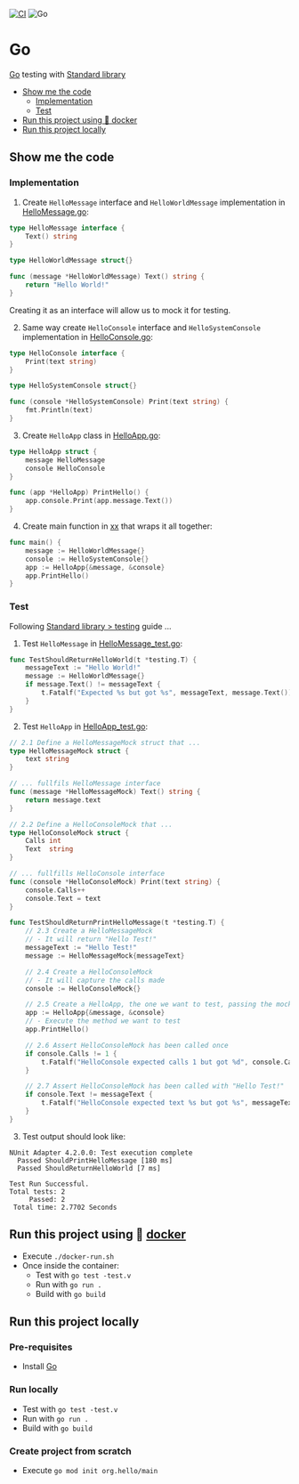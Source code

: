 [![CI](https://github.com/rogervinas/tests-everywhere/actions/workflows/go.yml/badge.svg)](https://github.com/rogervinas/tests-everywhere/actions/workflows/go.yml)
![Go](https://img.shields.io/badge/Go-1.21.4-blue?labelColor=black)

# Go

[Go](https://go.dev/) testing with [Standard library](https://pkg.go.dev/testing)

- [Show me the code](#show-me-the-code)
  - [Implementation](#implementation)
  - [Test](#test)
- [Run this project using 🐳 docker](#run-this-project-using--docker)
- [Run this project locally](#run-this-project-locally)

## Show me the code

### Implementation

1. Create `HelloMessage` interface and `HelloWorldMessage` implementation in [HelloMessage.go](HelloMessage.go):

```go
type HelloMessage interface {
    Text() string
}

type HelloWorldMessage struct{}

func (message *HelloWorldMessage) Text() string {
    return "Hello World!"
}
```

Creating it as an interface will allow us to mock it for testing.

2. Same way create `HelloConsole` interface and `HelloSystemConsole` implementation in [HelloConsole.go](HelloConsole.go):

```go
type HelloConsole interface {
    Print(text string)
}

type HelloSystemConsole struct{}

func (console *HelloSystemConsole) Print(text string) {
    fmt.Println(text)
}
```

3. Create `HelloApp` class in [HelloApp.go](HelloApp.go):

```go
type HelloApp struct {
    message HelloMessage
    console HelloConsole
}

func (app *HelloApp) PrintHello() {
    app.console.Print(app.message.Text())
}
```

4. Create main function in [xx](Main.go) that wraps it all together:

```go
func main() {
    message := HelloWorldMessage{}
    console := HelloSystemConsole{}
    app := HelloApp{&message, &console}
    app.PrintHello()
}
```

### Test

Following [Standard library > testing](https://pkg.go.dev/testing) guide ...

1. Test `HelloMessage` in [HelloMessage_test.go](HelloMessage_test.go):

```go
func TestShouldReturnHelloWorld(t *testing.T) {
    messageText := "Hello World!"
    message := HelloWorldMessage{}
    if message.Text() != messageText {
        t.Fatalf("Expected %s but got %s", messageText, message.Text())
    }
}
```

2. Test `HelloApp` in [HelloApp_test.go](HelloApp_test.go):

```go
// 2.1 Define a HelloMessageMock struct that ...
type HelloMessageMock struct {
    text string
}

// ... fullfils HelloMessage interface
func (message *HelloMessageMock) Text() string {
    return message.text
}

// 2.2 Define a HelloConsoleMock that ...
type HelloConsoleMock struct {
    Calls int
    Text  string
}

// ... fullfills HelloConsole interface
func (console *HelloConsoleMock) Print(text string) {
    console.Calls++
    console.Text = text
}

func TestShouldReturnPrintHelloMessage(t *testing.T) {
    // 2.3 Create a HelloMessageMock
    // - It will return "Hello Test!"
    messageText := "Hello Test!"
    message := HelloMessageMock{messageText}

    // 2.4 Create a HelloConsoleMock
    // - It will capture the calls made
    console := HelloConsoleMock{}

    // 2.5 Create a HelloApp, the one we want to test, passing the mocks
    app := HelloApp{&message, &console}
    // - Execute the method we want to test
    app.PrintHello()

    // 2.6 Assert HelloConsoleMock has been called once
    if console.Calls != 1 {
        t.Fatalf("HelloConsole expected calls 1 but got %d", console.Calls)
    }

    // 2.7 Assert HelloConsoleMock has been called with "Hello Test!"
    if console.Text != messageText {
        t.Fatalf("HelloConsole expected text %s but got %s", messageText, console.Text)
    }
}
```

3. Test output should look like:

```
NUnit Adapter 4.2.0.0: Test execution complete
  Passed ShouldPrintHelloMessage [180 ms]
  Passed ShouldReturnHelloWorld [7 ms]

Test Run Successful.
Total tests: 2
     Passed: 2
 Total time: 2.7702 Seconds
```

## Run this project using 🐳 [docker](https://www.docker.com/)

- Execute `./docker-run.sh`
- Once inside the container:
  - Test with `go test -test.v`
  - Run with `go run .`
  - Build with `go build`

## Run this project locally

### Pre-requisites

- Install [Go](https://go.dev/dl/)

### Run locally

- Test with `go test -test.v`
- Run with `go run .`
- Build with `go build`

### Create project from scratch

- Execute `go mod init org.hello/main`
